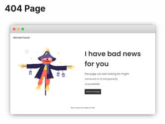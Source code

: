 # 404 Page

![alt text](https://github.com/ilhammfadilah/devchallenges-io/blob/main/404/image/404.png "404 page")